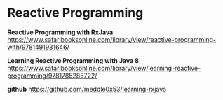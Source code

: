 #  Reactive Programming

**Reactive Programming with RxJava**
https://www.safaribooksonline.com/library/view/reactive-programming-with/9781491931646/

**Learning Reactive Programming with Java 8**
https://www.safaribooksonline.com/library/view/learning-reactive-programming/9781785288722/

**github**
https://github.com/meddle0x53/learning-rxjava

